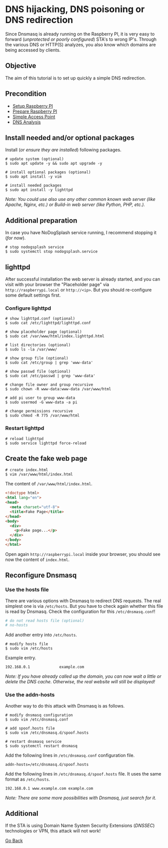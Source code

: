 # DNS hijacking, DNS poisoning or DNS redirection

Since Dnsmasq is already running on the Raspberry PI, it is very easy to forward (_unprotected or poorly configured_) STA's to wrong IP's. Through the various DNS or HTTP(S) analyzes, you also know which domains are being accessed by clients.

## Objective

The aim of this tutorial is to set up quickly a simple DNS redirection.

## Precondition

- [Setup Raspberry PI](../Setup)
- [Prepare Raspberry PI](../Preparation)
- [Simple Access Point](../AccessPoint)
- [DNS Analysis](../DNSAnalysis)

## Install needed and/or optional packages

Install (_or ensure they are installed_) following packages.

```shell
# update system (optional)
$ sudo apt update -y && sudo apt upgrade -y

# install optional packages (optional)
$ sudo apt install -y vim

# install needed packages
$ sudo apt install -y lighttpd
```

_Note: You could use also use any other common known web server (like Apache, Nginx, etc.) or Build-in web server (like Python, PHP, etc.)._

## Additional preparation

In case you have NoDogSplash service running, I recommend stopping it (_for now_).

```shell
# stop nodogsplash service
$ sudo systemctl stop nodogsplash.service
```

## lighttpd

After successful installation the web server is already started, and you can visit with your browser the "Placeholder page" via `http://raspberrypi.local` or `http://<ip>`. But you should re-configure some default settings first.

### Configure lighttpd

```shell
# show lighttpd.conf (optional)
$ sudo cat /etc/lighttpd/lighttpd.conf

# show placeholder page (optional)
$ sudo cat /var/www/html/index.lighttpd.html

# list directories (optional)
$ sudo ls -la /var/www/

# show group file (optional)
$ sudo cat /etc/group | grep 'www-data'

# show passwd file (optional)
$ sudo cat /etc/passwd | grep 'www-data'

# change file owner and group recursive
$ sudo chown -R www-data:www-data /var/www/html

# add pi user to group www-data
$ sudo usermod -G www-data -a pi

# change permissions recursive
$ sudo chmod -R 775 /var/www/html
```

### Restart lighttpd

```shell
# reload lighttpd
$ sudo service lighttpd force-reload
```

## Create the fake web page

```shell
# create index.html
$ vim /var/www/html/index.html
```

The content of `/var/www/html/index.html`.

```html
<!doctype html>
<html lang="en">
<head>
  <meta charset="utf-8">
  <title>Fake Page</title>
</head>
<body>
  <div>
    <p>Fake page...</p>
  </div>
</body>
</html>
```

Open again `http://raspberrypi.local` inside your browser, you should see now the content of `index.html`.

## Reconfigure Dnsmasq

### Use the hosts file

There are various options with Dnsmasq to redirect DNS requests. The real simplest one is via `/etc/hosts`. But you have to check again whether this file is read by Dnsmasq. Check the configuration for this `/etc/dnsmasq.conf`!

```dnsmasq.conf
# do not read hosts file (optional)
# no-hosts
```

Add another entry into `/etc/hosts`.

```shell
# modify hosts file
$ sudo vim /etc/hosts
```

Example entry.

```
192.168.0.1             example.com
```

_Note: If you have already called up the domain, you can now wait a little or delete the DNS cache. Otherwise, the real website will still be displayed!_

### Use the addn-hosts

Another way to do this attack with Dnsmasq is as follows.

```shell
# modify dnsmasq configuration
$ sudo vim /etc/dnsmasq.conf

# add spoof.hosts file
$ sudo vim /etc/dnsmasq.d/spoof.hosts

# restart dnsmasq service
$ sudo systemctl restart dnsmasq
```

Add the following lines in `/etc/dnsmasq.conf` configuration file.

```
addn-hosts=/etc/dnsmasq.d/spoof.hosts
```

Add the following lines in `/etc/dnsmasq.d/spoof.hosts` file. It uses the same format as `/etc/hosts`.

```
192.168.0.1 www.example.com example.com
```

_Note: There are some more possibilities with Dnsmasq, just search for it._

## Additional

If the STA is using Domain Name System Security Extensions (_DNSSEC_) technologies or VPN, this attack will not work!

[Go Back](../readme.md)
